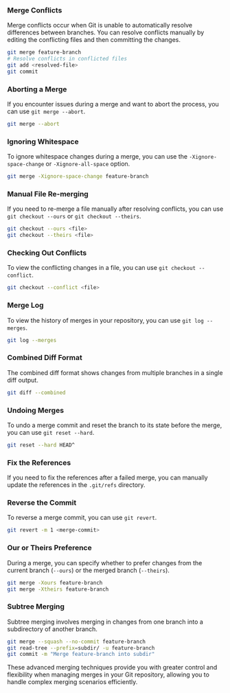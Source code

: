 ### Merge Conflicts
Merge conflicts occur when Git is unable to automatically resolve differences between branches. You can resolve conflicts manually by editing the conflicting files and then committing the changes.

```bash
git merge feature-branch
# Resolve conflicts in conflicted files
git add <resolved-file>
git commit
```

### Aborting a Merge
If you encounter issues during a merge and want to abort the process, you can use `git merge --abort`.

```bash
git merge --abort
```

### Ignoring Whitespace
To ignore whitespace changes during a merge, you can use the `-Xignore-space-change` or `-Xignore-all-space` option.

```bash
git merge -Xignore-space-change feature-branch
```

### Manual File Re-merging
If you need to re-merge a file manually after resolving conflicts, you can use `git checkout --ours` or `git checkout --theirs`.

```bash
git checkout --ours <file>
git checkout --theirs <file>
```

### Checking Out Conflicts
To view the conflicting changes in a file, you can use `git checkout --conflict`.

```bash
git checkout --conflict <file>
```

### Merge Log
To view the history of merges in your repository, you can use `git log --merges`.

```bash
git log --merges
```

### Combined Diff Format
The combined diff format shows changes from multiple branches in a single diff output.

```bash
git diff --combined
```

### Undoing Merges
To undo a merge commit and reset the branch to its state before the merge, you can use `git reset --hard`.

```bash
git reset --hard HEAD^
```

### Fix the References
If you need to fix the references after a failed merge, you can manually update the references in the `.git/refs` directory.

### Reverse the Commit
To reverse a merge commit, you can use `git revert`.

```bash
git revert -m 1 <merge-commit>
```

### Our or Theirs Preference
During a merge, you can specify whether to prefer changes from the current branch (`--ours`) or the merged branch (`--theirs`).

```bash
git merge -Xours feature-branch
git merge -Xtheirs feature-branch
```

### Subtree Merging
Subtree merging involves merging in changes from one branch into a subdirectory of another branch.

```bash
git merge --squash --no-commit feature-branch
git read-tree --prefix=subdir/ -u feature-branch
git commit -m "Merge feature-branch into subdir"
```

These advanced merging techniques provide you with greater control and flexibility when managing merges in your Git repository, allowing you to handle complex merging scenarios efficiently.